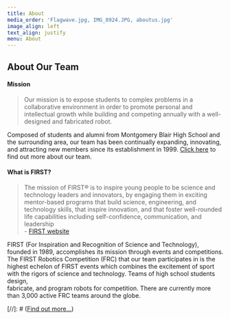```yaml
---
title: About
media_order: 'Flagwave.jpg, IMG_8924.JPG, aboutus.jpg'
image_align: left
text_align: justify
menu: About
---
```


## **About Our Team**

#### Mission
> Our mission is to expose students to complex problems in a collaborative environment in order to promote personal and intellectual growth while building and competing annually with a well-designed and fabricated robot.

Composed of students and alumni from Montgomery Blair High School and the surrounding area, our team has been continually expanding, innovating, and attracting new members since its establishment in 1999. [Click here](../../about-us) to find out more about our team.
    
#### What is FIRST?
> The mission of FIRST® is to inspire young people to be science and technology 
> leaders and innovators, by engaging them in exciting mentor-based programs that build 
> science, engineering, and technology skills, that inspire innovation, and that foster 
> well-rounded life capabilities including self-confidence, communication, and leadership
></br>- [FIRST website](https://www.firstinspires.org)

FIRST (For Inspiration and Recognition of Science and Technology), founded in 1989, accomplishes its mission through events and competitions. The FIRST Robotics Competition (FRC) that our team participates in is the highest echelon of FIRST events which combines the excitement of sport with the rigors of science and technology. Teams of high school students design, </br> fabricate, and program robots for competition. There are currently more than 3,000 active FRC teams around the globe.


[//]: # ([Find out more...](https://getgrav.org?classes=btn,btn-primary,btn-lg))
